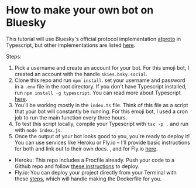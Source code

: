 # How to make your own bot on Bluesky

This tutorial will use Bluesky's official protocol implementation [atproto](https://www.npmjs.com/package/@atproto/api) in Typescript, but other implementations are listed [here](https://github.com/bluesky-social/atproto-ecosystem).

Steps:

1. Pick a username and create an account for your bot. For this emoji bot, I created an account with the handle `skies.bsky.social`. 
2. Clone this repo and run `npm install`. set your username and password in a `.env` file in the root directory. If you don't have Typescript installed, run `npm install -g typescript`. You can read more about Typescript [here](https://www.typescriptlang.org/download). 
3. You'll be working mostly in the `index.ts` file. Think of this file as a script that your bot will constantly be running. For this emoji bot, I used a cron job to run the main function every three hours.
4. To test this script locally, compile your Typescript with `tsc -p .` and run with `node index.js`. 
5. Once the output of your bot looks good to you, you're ready to deploy it! You can use services like Heroku or Fly.io – I'll provide basic instructions for both and link out to their own docs. , and for Fly.io [here](https://fly.io/docs/apps/launch/). 
- Heroku: This repo includes a Procfile already. Push your code to a Github repo and follow [these instructions](https://devcenter.heroku.com/articles/github-integration) to deploy.
- Fly.io: You can deploy your project directly from your Terminal with these [steps](https://fly.io/docs/reference/fly-launch/), which will handle making the Dockerfile for you.
